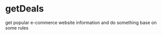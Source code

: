 getDeals
========

get popular e-commerce website information and do something base on some rules  
